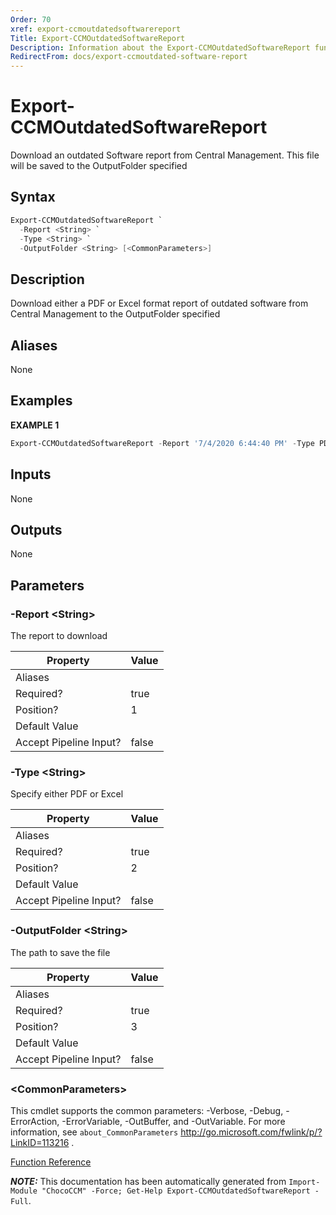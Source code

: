 ```yaml
---
Order: 70
xref: export-ccmoutdatedsoftwarereport
Title: Export-CCMOutdatedSoftwareReport
Description: Information about the Export-CCMOutdatedSoftwareReport function
RedirectFrom: docs/export-ccmoutdated-software-report
---
```


# Export-CCMOutdatedSoftwareReport

<!-- This documentation is automatically generated from /Export-CCMOutdatedSoftwareReport.ps1 using GenerateDocs.ps1. Contributions are welcome at the original location(s). -->

Download an outdated Software report from Central Management. This file will be saved to the OutputFolder specified

## Syntax

~~~powershell
Export-CCMOutdatedSoftwareReport `
  -Report <String> `
  -Type <String> `
  -OutputFolder <String> [<CommonParameters>]
~~~

## Description

Download either a PDF or Excel format report of outdated software from Central Management to the OutputFolder specified


## Aliases

None

## Examples

 **EXAMPLE 1**

~~~powershell
Export-CCMOutdatedSoftwareReport -Report '7/4/2020 6:44:40 PM' -Type PDF -OutputFolder C:\CCMReports

~~~

## Inputs

None

## Outputs

None

## Parameters

###  -Report &lt;String&gt;
The report to download

Property               | Value
---------------------- | -----
Aliases                |
Required?              | true
Position?              | 1
Default Value          |
Accept Pipeline Input? | false

###  -Type &lt;String&gt;
Specify either PDF or Excel

Property               | Value
---------------------- | -----
Aliases                |
Required?              | true
Position?              | 2
Default Value          |
Accept Pipeline Input? | false

###  -OutputFolder &lt;String&gt;
The path to save the file

Property               | Value
---------------------- | -----
Aliases                |
Required?              | true
Position?              | 3
Default Value          |
Accept Pipeline Input? | false

### &lt;CommonParameters&gt;

This cmdlet supports the common parameters: -Verbose, -Debug, -ErrorAction, -ErrorVariable, -OutBuffer, and -OutVariable. For more information, see `about_CommonParameters` http://go.microsoft.com/fwlink/p/?LinkID=113216 .



[Function Reference](xref:chococcm-functions)

***NOTE:*** This documentation has been automatically generated from `Import-Module "ChocoCCM" -Force; Get-Help Export-CCMOutdatedSoftwareReport -Full`.

